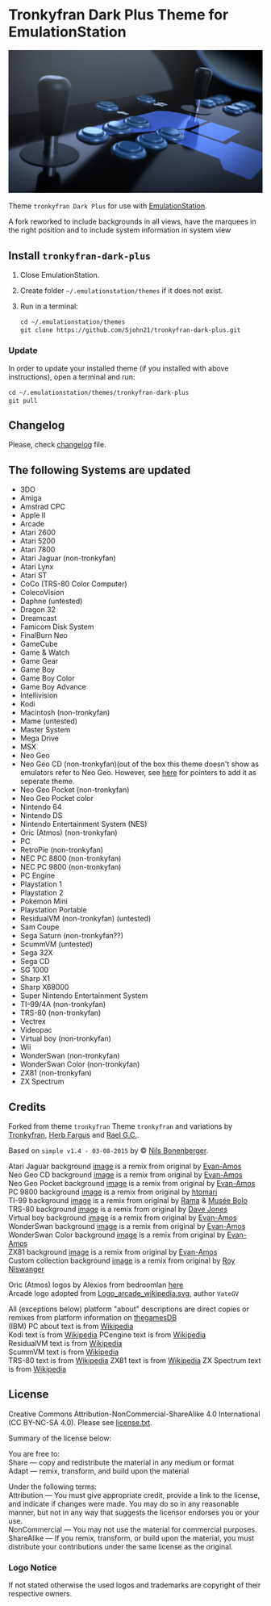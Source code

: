# Tronkyfran Dark Plus Theme for EmulationStation

![Arcade banner](fba/background.jpg)

Theme `tronkyfran Dark Plus` for use with [EmulationStation](http://www.emulationstation.org/).

A fork reworked to include backgrounds in all views, have the marquees in the right position and to include system information in system view

## Install `tronkyfran-dark-plus`

1. Close EmulationStation.

2. Create folder `~/.emulationstation/themes` if it does not exist.

3. Run in a terminal:

       cd ~/.emulationstation/themes
       git clone https://github.com/Sjohn21/tronkyfran-dark-plus.git

### Update

In order to update your installed theme (if you installed with above instructions), open a terminal and run:

    cd ~/.emulationstation/themes/tronkyfran-dark-plus
    git pull

## Changelog

Please, check [changelog](changelog.txt) file.

## The following Systems are updated

- 3DO
- Amiga
- Amstrad CPC
- Apple II
- Arcade
- Atari 2600
- Atari 5200
- Atari 7800
- Atari Jaguar (non-tronkyfan)
- Atari Lynx
- Atari ST
- CoCo (TRS-80 Color Computer)
- ColecoVision
- Daphne (untested)
- Dragon 32
- Dreamcast
- Famicom Disk System
- FinalBurn Neo
- GameCube
- Game & Watch
- Game Gear
- Game Boy
- Game Boy Color
- Game Boy Advance
- Intellivision
- Kodi
- Macintosh (non-tronkyfan)
- Mame  (untested)
- Master System
- Mega Drive
- MSX
- Neo Geo
- Neo Geo CD (non-tronkyfan)(out of the box this theme doesn't show as emulators refer to Neo Geo. However, see [here](https://retropie.org.uk/forum/topic/26064/neo-geo-cd-for-dummies/56) for pointers to add it as seperate theme.
- Neo Geo Pocket (non-tronkyfan)
- Neo Geo Pocket color
- Nintendo 64
- Nintendo DS
- Nintendo Entertainment System (NES)
- Oric (Atmos) (non-tronkyfan)
- PC
- RetroPie (non-tronkyfan)
- NEC PC 8800 (non-tronkyfan)
- NEC PC 9800 (non-tronkyfan)
- PC Engine
- Playstation 1
- Playstation 2
- Pokemon Mini
- Playstation Portable
- ResidualVM (non-tronkyfan) (untested)
- Sam Coupe
- Sega Saturn (non-tronkyfan??)
- ScummVM (untested)
- Sega 32X
- Sega CD
- SG 1000
- Sharp X1
- Sharp X68000
- Super Nintendo Entertainment System
- TI-99/4A (non-tronkyfan)
- TRS-80 (non-tronkyfan)
- Vectrex
- Videopac
- Virtual boy (non-tronkyfan)
- Wii
- WonderSwan (non-tronkyfan)
- WonderSwan Color (non-tronkyfan)
- ZX81 (non-tronkyfan)
- ZX Spectrum

## Credits

Forked from theme `tronkyfran`
Theme `tronkyfran` and variations by [Tronkyfran](https://github.com/tronkyfran), [Herb Fargus](https://github.com/HerbFargus) and [Rael G.C.](https://github.com/raelgc/).

Based on `simple v1.4 - 03-08-2015` by © [Nils Bonenberger](http://blog.nilsbyte.de/).

Atari Jaguar background [image](https://commons.wikimedia.org/wiki/File:Atari-Jaguar-Console-Set.png) is a remix from original by [Evan-Amos](https://commons.wikimedia.org/wiki/User:Evan-Amos)  
Neo Geo CD background [image](https://commons.wikimedia.org/wiki/File:Neo-Geo-CD-TopLoader-wController-FL.jpg) is a remix from original by [Evan-Amos](https://commons.wikimedia.org/wiki/User:Evan-Amos)  
Neo Geo Pocket background [image](https://commons.wikimedia.org/wiki/File:Neo-Geo-Pocket-Anthra-Left.jpg) is a remix from original by [Evan-Amos](https://commons.wikimedia.org/wiki/User:Evan-Amos)  
PC 9800 background [image](https://www.flickr.com/photos/htomari/8861196881/in/photostream/) is a remix from original by [htomari](https://www.flickr.com/photos/htomari/)  
TI-99 background [image](https://commons.wikimedia.org/wiki/File:TI99-IMG_7143.jpg) is a remix from original by [Rama](https://commons.wikimedia.org/wiki/User:Rama) & [Musée Bolo](https://www.museebolo.ch/)  
TRS-80 background [image](https://www.flickr.com/photos/eevblog/14764000602) is a remix from original by [Dave Jones](https://www.flickr.com/photos/eevblog/)  
Virtual boy background [image](https://commons.wikimedia.org/wiki/File:Virtual-Boy-Set.png) is a remix from original by [Evan-Amos](https://commons.wikimedia.org/wiki/User:Evan-Amos)  
WonderSwan background [image](https://commons.wikimedia.org/wiki/File:WonderSwan-Black-Left.jpg) is a remix from original by [Evan-Amos](https://commons.wikimedia.org/wiki/User:Evan-Amos)  
WonderSwan Color background [image](https://commons.wikimedia.org/wiki/File:WonderSwan-Color-Blue-Left.jpg) is a remix from original by [Evan-Amos](https://commons.wikimedia.org/wiki/User:Evan-Amos)  
ZX81 background [image](https://commons.wikimedia.org/wiki/File:Sinclair-ZX81.png) is a remix from original by [Evan-Amos](https://commons.wikimedia.org/wiki/User:Evan-Amos)  
Custom collection background [image](https://www.flickr.com/photos/motleypixel/20600012022/) is a remix from original by [Roy Niswanger](https://www.flickr.com/photos/motleypixel/)  

Oric (Atmos) logos by Alexios from bedroomlan [here](https://www.bedroomlan.org/miscellany/oric-logo/)  
Arcade logo adopted from [Logo_arcade_wikipedia.svg](https://commons.wikimedia.org/wiki/File:Logo_Arcade_Wikipedia.svg), author `VateGV`

All (exceptions below) platform "about" descriptions are direct copies or remixes from platform information on [thegamesDB](https://thegamesdb.net/list_platforms.php)  
(IBM) PC about text is from [Wikipedia](https://en.wikipedia.org/wiki/IBM_Personal_Computer)  
Kodi text is from [Wikipedia](https://en.wikipedia.org/wiki/Kodi_(software))
PCengine text is from [Wikipedia](https://en.wikipedia.org/wiki/TurboGrafx-16)  
ResidualVM text is from [Wikipedia](https://en.wikipedia.org/wiki/ScummVM)  
ScummVM text is from [Wikipedia](https://en.wikipedia.org/wiki/ScummVM)  
TRS-80 text is from [Wikipedia](https://en.wikipedia.org/wiki/TRS-80)
ZX81 text is from [Wikipedia](https://en.wikipedia.org/wiki/ZX81)
ZX Spectrum text is from [Wikipedia](https://en.wikipedia.org/wiki/ZX_Spectrum)

## License

Creative Commons Attribution-NonCommercial-ShareAlike 4.0 International (CC BY-NC-SA 4.0). Please see [license.txt](license.txt).

Summary of the license below:

You are free to:  
Share — copy and redistribute the material in any medium or format  
Adapt — remix, transform, and build upon the material

Under the following terms:  
Attribution — You must give appropriate credit, provide a link to the license, and indicate if changes were made. You may do so in any reasonable manner, but not in any way that suggests the licensor endorses you or your use.  
NonCommercial — You may not use the material for commercial purposes.  
ShareAlike — If you remix, transform, or build upon the material, you must distribute your contributions under the same license as the original.  

### Logo Notice

If not stated otherwise the used logos and trademarks are copyright of their respective owners.  